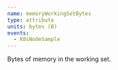 ```yaml
---
name: memoryWorkingSetBytes
type: attribute
units: bytes (B)
events:
  - K8sNodeSample
---
```


Bytes of memory in the working set.

